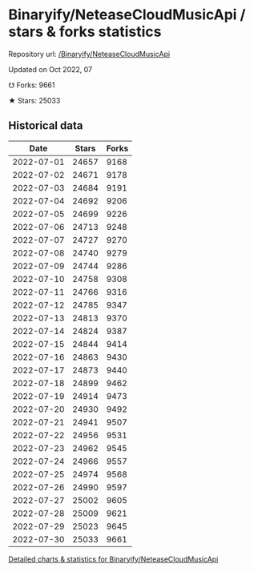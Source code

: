 # Binaryify/NeteaseCloudMusicApi / stars & forks statistics

Repository url: [/Binaryify/NeteaseCloudMusicApi](https://github.com/Binaryify/NeteaseCloudMusicApi)

Updated on Oct 2022, 07

☋ Forks: 9661

★ Stars: 25033

## Historical data
| Date | Stars | Forks |
|------|-------|-------|
| 2022-07-01 | 24657 | 9168 | 
| 2022-07-02 | 24671 | 9178 | 
| 2022-07-03 | 24684 | 9191 | 
| 2022-07-04 | 24692 | 9206 | 
| 2022-07-05 | 24699 | 9226 | 
| 2022-07-06 | 24713 | 9248 | 
| 2022-07-07 | 24727 | 9270 | 
| 2022-07-08 | 24740 | 9279 | 
| 2022-07-09 | 24744 | 9286 | 
| 2022-07-10 | 24758 | 9308 | 
| 2022-07-11 | 24766 | 9316 | 
| 2022-07-12 | 24785 | 9347 | 
| 2022-07-13 | 24813 | 9370 | 
| 2022-07-14 | 24824 | 9387 | 
| 2022-07-15 | 24844 | 9414 | 
| 2022-07-16 | 24863 | 9430 | 
| 2022-07-17 | 24873 | 9440 | 
| 2022-07-18 | 24899 | 9462 | 
| 2022-07-19 | 24914 | 9473 | 
| 2022-07-20 | 24930 | 9492 | 
| 2022-07-21 | 24941 | 9507 | 
| 2022-07-22 | 24956 | 9531 | 
| 2022-07-23 | 24962 | 9545 | 
| 2022-07-24 | 24966 | 9557 | 
| 2022-07-25 | 24974 | 9568 | 
| 2022-07-26 | 24990 | 9597 | 
| 2022-07-27 | 25002 | 9605 | 
| 2022-07-28 | 25009 | 9621 | 
| 2022-07-29 | 25023 | 9645 | 
| 2022-07-30 | 25033 | 9661 | 


[Detailed charts & statistics for Binaryify/NeteaseCloudMusicApi](https://reviewgithub.com/rep/Binaryify/NeteaseCloudMusicApi)
